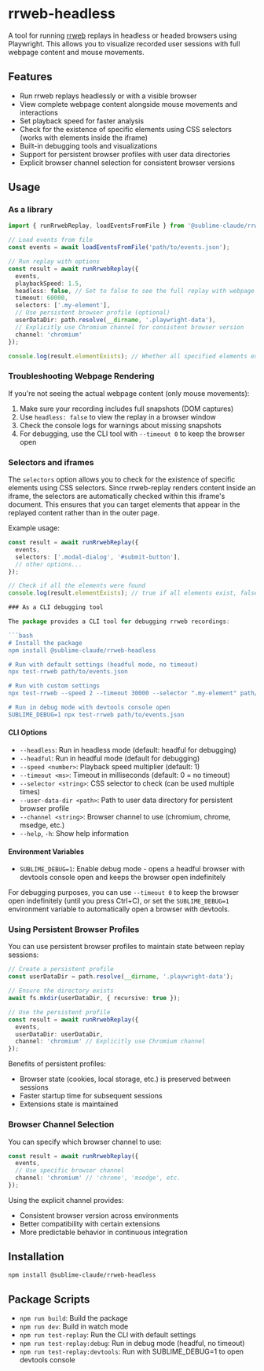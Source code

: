 # rrweb-headless

A tool for running [rrweb](https://github.com/rrweb-io/rrweb) replays in headless or headed browsers using Playwright. This allows you to visualize recorded user sessions with full webpage content and mouse movements.

## Features

- Run rrweb replays headlessly or with a visible browser
- View complete webpage content alongside mouse movements and interactions
- Set playback speed for faster analysis
- Check for the existence of specific elements using CSS selectors (works with elements inside the iframe)
- Built-in debugging tools and visualizations
- Support for persistent browser profiles with user data directories
- Explicit browser channel selection for consistent browser versions

## Usage

### As a library

```typescript
import { runRrwebReplay, loadEventsFromFile } from '@sublime-claude/rrweb-headless';

// Load events from file
const events = await loadEventsFromFile('path/to/events.json');

// Run replay with options
const result = await runRrwebReplay({
  events,
  playbackSpeed: 1.5,
  headless: false, // Set to false to see the full replay with webpage content
  timeout: 60000,
  selectors: ['.my-element'],
  // Use persistent browser profile (optional)
  userDataDir: path.resolve(__dirname, '.playwright-data'),
  // Explicitly use Chromium channel for consistent browser version
  channel: 'chromium'
});

console.log(result.elementExists); // Whether all specified elements exist
```

### Troubleshooting Webpage Rendering

If you're not seeing the actual webpage content (only mouse movements):

1. Make sure your recording includes full snapshots (DOM captures)
2. Use `headless: false` to view the replay in a browser window
3. Check the console logs for warnings about missing snapshots
4. For debugging, use the CLI tool with `--timeout 0` to keep the browser open

### Selectors and iframes

The `selectors` option allows you to check for the existence of specific elements using CSS selectors. Since rrweb-replay renders content inside an iframe, the selectors are automatically checked within this iframe's document. This ensures that you can target elements that appear in the replayed content rather than in the outer page.

Example usage:
```typescript
const result = await runRrwebReplay({
  events,
  selectors: ['.modal-dialog', '#submit-button'],
  // other options...
});

// Check if all the elements were found
console.log(result.elementExists); // true if all elements exist, false otherwise

### As a CLI debugging tool

The package provides a CLI tool for debugging rrweb recordings:

```bash
# Install the package
npm install @sublime-claude/rrweb-headless

# Run with default settings (headful mode, no timeout)
npx test-rrweb path/to/events.json

# Run with custom settings
npx test-rrweb --speed 2 --timeout 30000 --selector ".my-element" path/to/events.json

# Run in debug mode with devtools console open
SUBLIME_DEBUG=1 npx test-rrweb path/to/events.json
```

#### CLI Options

- `--headless`: Run in headless mode (default: headful for debugging)
- `--headful`: Run in headful mode (default for debugging)
- `--speed <number>`: Playback speed multiplier (default: 1)
- `--timeout <ms>`: Timeout in milliseconds (default: 0 = no timeout)
- `--selector <string>`: CSS selector to check (can be used multiple times)
- `--user-data-dir <path>`: Path to user data directory for persistent browser profile
- `--channel <string>`: Browser channel to use (chromium, chrome, msedge, etc.)
- `--help`, `-h`: Show help information

#### Environment Variables

- `SUBLIME_DEBUG=1`: Enable debug mode - opens a headful browser with devtools console open and keeps the browser open indefinitely

For debugging purposes, you can use `--timeout 0` to keep the browser open indefinitely (until you press Ctrl+C), or set the `SUBLIME_DEBUG=1` environment variable to automatically open a browser with devtools.

### Using Persistent Browser Profiles

You can use persistent browser profiles to maintain state between replay sessions:

```typescript
// Create a persistent profile
const userDataDir = path.resolve(__dirname, '.playwright-data');

// Ensure the directory exists
await fs.mkdir(userDataDir, { recursive: true });

// Use the persistent profile
const result = await runRrwebReplay({
  events,
  userDataDir: userDataDir,
  channel: 'chromium' // Explicitly use Chromium channel
});
```

Benefits of persistent profiles:
- Browser state (cookies, local storage, etc.) is preserved between sessions
- Faster startup time for subsequent sessions
- Extensions state is maintained

### Browser Channel Selection

You can specify which browser channel to use:

```typescript
const result = await runRrwebReplay({
  events,
  // Use specific browser channel
  channel: 'chromium' // 'chrome', 'msedge', etc.
});
```

Using the explicit channel provides:
- Consistent browser version across environments
- Better compatibility with certain extensions
- More predictable behavior in continuous integration

## Installation

```bash
npm install @sublime-claude/rrweb-headless
```

## Package Scripts

- `npm run build`: Build the package
- `npm run dev`: Build in watch mode
- `npm run test-replay`: Run the CLI with default settings
- `npm run test-replay:debug`: Run in debug mode (headful, no timeout)
- `npm run test-replay:devtools`: Run with SUBLIME_DEBUG=1 to open devtools console
